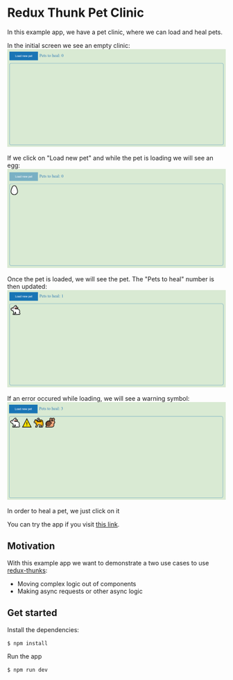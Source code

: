 # Redux Thunk Pet Clinic

In this example app, we have a pet clinic, where we can load and heal pets.

In the initial screen we see an empty clinic:
![empty](./public/001.PNG)

If we click on "Load new pet" and while the pet is loading we will see an egg:
![loading](./public/002.PNG)

Once the pet is loaded, we will see the pet.
The "Pets to heal" number is then updated:
![loading](./public/003.PNG)

If an error occured while loading, we will see a warning symbol:
![loading](./public/004.PNG)

In order to heal a pet, we just click on it

You can try the app if you visit [this link](https://codelandersblog.github.io/redux-thunk-pet-clinic/).

## Motivation

With this example app we want to demonstrate a two use cases to use [redux-thunks](https://redux.js.org/usage/writing-logic-thunks#thunk-use-cases):

- Moving complex logic out of components
- Making async requests or other async logic

## Get started

Install the dependencies:

```shell
$ npm install
```

Run the app

```shell
$ npm run dev
```
